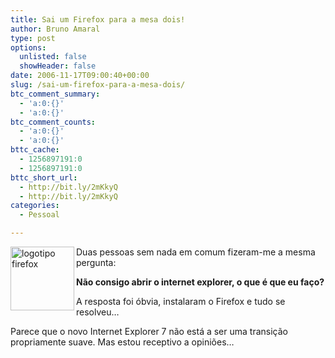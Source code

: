 ```yaml
---
title: Sai um Firefox para a mesa dois!
author: Bruno Amaral
type: post
options:
  unlisted: false
  showHeader: false
date: 2006-11-17T09:00:40+00:00
slug: /sai-um-firefox-para-a-mesa-dois/
btc_comment_summary:
  - 'a:0:{}'
  - 'a:0:{}'
btc_comment_counts:
  - 'a:0:{}'
  - 'a:0:{}'
bttc_cache:
  - 1256897191:0
  - 1256897191:0
bttc_short_url:
  - http://bit.ly/2mKkyQ
  - http://bit.ly/2mKkyQ
categories:
  - Pessoal

---
```

<img align="left" alt="logotipo firefox" id="image216" style="width: 102px; height: 102px" src="/wp-content/uploads/2006/11/firefox-logo1.png" />Duas pessoas sem nada em comum fizeram-me a mesma pergunta:

<p style="font-weight: bold">
  Não consigo abrir o internet explorer, o que é que eu faço?
</p>

A resposta foi óbvia, instalaram o Firefox e tudo se resolveu&#8230;

Parece que o novo Internet Explorer 7 não está a ser uma transição propriamente suave. Mas estou receptivo a opiniões&#8230;
